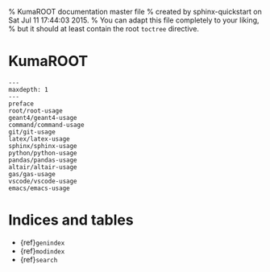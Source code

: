% KumaROOT documentation master file
% created by sphinx-quickstart on Sat Jul 11 17:44:03 2015.
% You can adapt this file completely to your liking,
% but it should at least contain the root `toctree` directive.

# KumaROOT

```{toctree}
---
maxdepth: 1
---
preface
root/root-usage
geant4/geant4-usage
command/command-usage
git/git-usage
latex/latex-usage
sphinx/sphinx-usage
python/python-usage
pandas/pandas-usage
altair/altair-usage
gas/gas-usage
vscode/vscode-usage
emacs/emacs-usage
```

# Indices and tables

- {ref}`genindex`
- {ref}`modindex`
- {ref}`search`
